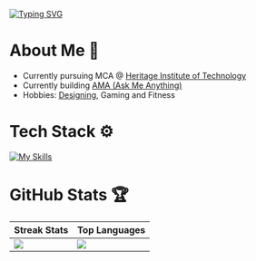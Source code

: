 [![Typing SVG](https://readme-typing-svg.demolab.com?font=Fira+Code&weight=500&size=25&duration=2000&pause=500&color=F76200&width=435&lines=Full+Stack+Developer;Designer;Gamer)](https://git.io/typing-svg)

# About Me 🍵
- Currently pursuing MCA @ [Heritage Institute of Technology](https://www.heritageit.edu/) <br/>
- Currently building [AMA (Ask Me Anything)](https://github.com/sapyyy/AMA) <br/>
- Hobbies: [Designing](https://www.behance.net/saptadeepghosh), Gaming and Fitness<br/>

# Tech Stack ⚙️
[![My Skills](https://skillicons.dev/icons?i=java,js,html,css,express,git,github,linux,mongodb,mysql,netlify,vercel,nodejs,ps,postman,py,react,regex,tailwind,discordjs,neovim,vite&perline=11)](https://skillicons.dev)

# GitHub Stats 🏆
| Streak Stats | Top Languages |
|--------------|---------------|
| <img src="https://nirzak-streak-stats.vercel.app/?user=sapyyy&theme=codeSTACKr&hide_border=true" /> | <img src="https://github-readme-stats.vercel.app/api/top-langs/?username=sapyyy&theme=codeSTACKr&hide_border=false&include_all_commits=true&count_private=false&layout=compact" /> |
